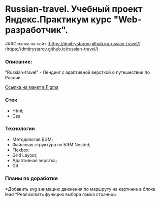 # Russian-travel. Учебный проект Яндекс.Практикум курс "Web-разработчик".
###Ссылка на сайт
[https://dmitrystarov.github.io/russian-travel/](https://dmitrystarov.github.io/russian-travel/)

### Описание:
"Russian-travel" - Лендинг с адаптивной версткой о путешествии по России.

[Ссылка на макет в Figma](https://www.figma.com/file/5S2WSbEFL6awjVWJ0NWL8Q/Sprint-3_-Russia-_-desktop-mobile?node-id=28503%3A0)
### Стек
* Html;
* Css
### Технологии
* Методология БЭМ;
* Файловая структура по БЭМ Nested;
* Flexbox;
* Grid Layout;
* Адаптивная верстка;
* Git
### Планы по доработке
*Добавить svg анимацию движения по маршруту на картинке в блоке lead
*Реализовать функцию выбора языка страницы

